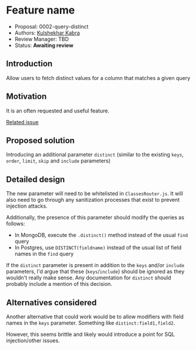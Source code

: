 # Feature name

* Proposal: 0002-query-distinct
* Authors: [Kulshekhar Kabra](https://github.com/kulshekhar)
* Review Manager: TBD
* Status: **Awaiting review**

## Introduction

Allow users to fetch distinct values for a column that matches a given query

## Motivation

It is an often requested and useful feature.

[Related issue](https://github.com/ParsePlatform/parse-server/issues/2238)

## Proposed solution

Introducing an additional parameter `distinct` (similar to the existing `keys`, `order`, `limit`, `skip` and `include` parameters)

## Detailed design

The new parameter will need to be whitelisted in `ClassesRouter.js`. It will also need to go through any sanitization processes that exist to prevent injection attacks.

Additionally, the presence of this parameter should modify the queries as follows:

- In MongoDB, execute the `.distinct()` method instead of the usual `find` query
- In Postgres, use `DISTINCT(fieldname)` instead of the usual list of field names in the `find` query

If the `distinct` parameter is present in addition to the `keys` and/or `include` parameters, I'd argue that these (`keys`/`include`) should be ignored as they wouldn't really make sense. Any documentation for `distinct` should probably include a mention of this decision.

## Alternatives considered

Another alternative that could work would be to allow modifiers with field names in the `keys` parameter. Something like `distinct:field1,field2`.

However, this seems brittle and likely would introduce a point for SQL injection/other issues.
